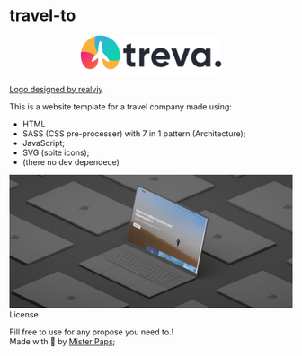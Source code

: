 # travel-to

<div align="center">
      <img src="img/logo.png" width="250px">
</div>
 
[Logo designed by realvjy](http://www.dribbble.com/realvjy)

This is a website template for a travel company made using:
    <ul>
        <li> HTML
        <li> SASS (CSS pre-processer) with 7 in 1 pattern (Architecture);
        <li> JavaScript;
        <li> SVG (spite icons);
        <li> (there no dev dependece)
    </ul>
<div align="center">
      <img src="img/mockup.jpg"  >
</div

# License

Fill free to use for any propose you need to.!<br>
Made with 🌭 by [Mister Paps](https://instagram.com/themisterpaps);


